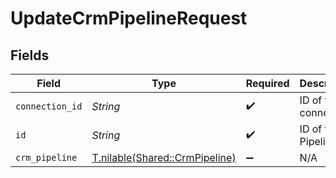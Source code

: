 # UpdateCrmPipelineRequest


## Fields

| Field                                                                | Type                                                                 | Required                                                             | Description                                                          |
| -------------------------------------------------------------------- | -------------------------------------------------------------------- | -------------------------------------------------------------------- | -------------------------------------------------------------------- |
| `connection_id`                                                      | *String*                                                             | :heavy_check_mark:                                                   | ID of the connection                                                 |
| `id`                                                                 | *String*                                                             | :heavy_check_mark:                                                   | ID of the Pipeline                                                   |
| `crm_pipeline`                                                       | [T.nilable(Shared::CrmPipeline)](../../models/shared/crmpipeline.md) | :heavy_minus_sign:                                                   | N/A                                                                  |